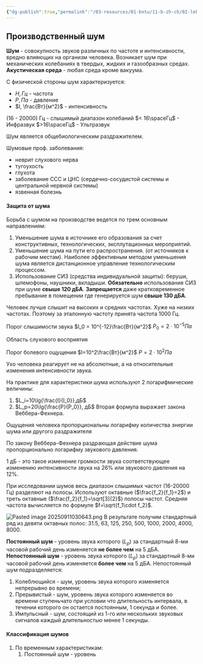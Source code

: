 ```yaml
---
{"dg-publish":true,"permalink":"/03-resources/01-bntu/11-b-zh-ch/02-lekcziya/"}
---
```


## Производственный шум

**Шум** - совокупность звуков различных по частоте и интенсивности, вредно влияющих на организм человека. 
Возникает шум при механических колебаниях в твердых, жидких и газообразных средах.
**Акустическая среда** - любая среда кроме вакуума.

С физической стороны шум характеризуется:
- $H, Гц$ - частота
- $P, Па$ - давление
- $I, \frac{Вт}{м^2}$ - интенсивность

(16 - 20000) Гц - слышимый диапазон колебаний
$< 16\spaceГц$ - Инфразвук
$>16\spaceГц$ - Ультразвук

Шум является общебиологическим раздражителем. 

Шумовые проф. заболевания:
- неврит слухового нерва
- тугоухость
- глухота
- заболевание ССС и ЦНС (сердечно-сосудистой системы и центральной нервной системы)
- язвенная болезнь

#### Защита от шума

Борьба с шумом на производстве ведется по трем основным направлениям:
1. Уменьшение шума в источнике его образования за счет конструктивных, технологических, эксплутационных мероприятий.
2. Уменьшение шума на пути его распространения. (от источников к рабочим местам). Наиболее эффективным методом уменьшения шума является дистанционное управление технологическим процессом.
3. Использование СИЗ (средства индивидуальной защиты): беруши, шлемофоны, наушники, вкладыши. **Обязательно** использование СИЗ при шуме **свыше $120 \text{ дБА}$**. **Запрещается** даже кратковременное пребывание в помещении где генерируется шум **свыше $130\text{ дБА}$**. 

Человек лучше слышит на высоких и средних частотах. Хуже на низких частотах. Поэтому за эталонную частоту принята частота $1000 \text{ Гц}$. 

Порог слышимости звука
$I_0 = 10^{-12}\frac{Вт}{м^2}$
$P_0=2\cdot 10^{-5}Па$

Область слухового восприятия

Порог болевого ощущения
$I=10^2\frac{Вт}{м^2}$
$P=2\cdot10^2Па$

Ухо человека реагирует не на абсолютные, а на относительные изменения интенсивности звука.

На практике для характеристики шума используют 2 логарифмические величины:
1. $L_i=10\lg{\frac{I}{I_0}},дБ$
2. $L_p=20\lg{\frac{P}{P_0}}, дБ$
Вторая формула выражает закона Веббера-Фехнера. 

Ощущения человека пропорциональны логарифму количества энергии шума или другого раздражителя

По закону Веббера-Фехнера раздрающая действие шума пропорционально логарифму звукового давления.

1 дБ - это такое изменение громкости звука соответствующее изменению интенсивности звука на 26% или звукового давления на 12%.

При исследовании шумов весь диапазон слышимых частот (16-20000 Гц) разделяют на полосы. Используют октавные ($\frac{f_2}{f_1}=2$) и треть октавные ($\frac{f_2}{f_1}=\sqrt[3]{2}$) полосы частот. Средняя частота вычисляется по формуле $f=\sqrt{f_1\cdot f_2}$.


![Pasted image 20250911030643.png](/img/user/99%20-%20Meta/99%20-%20Image%20Bunker/Pasted%20image%2020250911030643.png)
В результате получим стандартный ряд из девяти октавных полос: 31.5, 63, 125, 250, 500, 1000, 2000, 4000, 8000.

**Постоянный шум** - уровень звука которого ($L_p$) за стандартный 8-ми часовой рабочий день изменяется **не более чем** на 5 дБА.
**Непостоянный шум** - уровень звука которого ($L_p$) за стандартный 8-ми часовой рабочий день изменяется **более чем** на 5 дБА.
Непостоянный шум подразделяется:
1. Колеблющийся - шум, уровень звука которого изменяется непрерывно во времени;
2. Прерывистый - шум, уровень звука которого изменяется во времени ступеньчато при условии что длительность интервала, в течении которого он остается постоянным, 1 секунда и более.
3. Импульсный - шум, состоящий из 1-го или нескольких звуковых сигналов каждый длительностью менее 1 секунды.

#### Классификация шумов
1. По временным характеристикам:
	1. Постоянный шум - уровень 